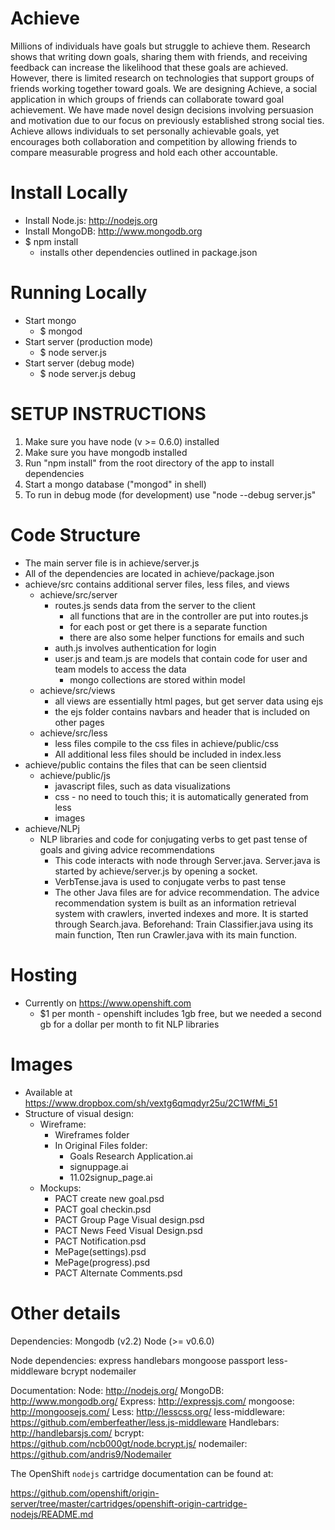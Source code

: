 Achieve
=======
Millions of individuals have goals but struggle to achieve them. Research shows that writing down goals, sharing them with friends, and receiving feedback can increase the likelihood that these goals are achieved. However, there is limited research on technologies that support groups of friends working together toward goals. We are designing Achieve, a social application in which groups of friends can collaborate toward goal achievement. We have made novel design decisions involving persuasion and motivation due to our focus on previously established strong social ties. Achieve allows individuals to set personally achievable goals, yet encourages both collaboration and competition by allowing friends to compare measurable progress and hold each other accountable.

Install Locally
===============
- Install Node.js: http://nodejs.org
- Install MongoDB: http://www.mongodb.org
- $ npm install
  - installs other dependencies outlined in package.json

Running Locally
===============
- Start mongo
  - $ mongod
- Start server (production mode)
  - $ node server.js
- Start server (debug mode)
  - $ node server.js ­­debug

SETUP INSTRUCTIONS
=====================
1. Make sure you have node (v >= 0.6.0) installed
2. Make sure you have mongodb installed
3. Run "npm install" from the root directory of the app to install dependencies
4. Start a mongo database ("mongod" in shell)
5. To run in debug mode (for development) use "node --debug server.js"

Code Structure
==============
- The main server file is in achieve/server.js
- All of the dependencies are located in achieve/package.json
- achieve/src contains additional server files, less files, and views
  - achieve/src/server
    - routes.js sends data from the server to the client
      - all functions that are in the controller are put into routes.js
      - for each post or get there is a separate function
      - there are also some helper functions for emails and such
    - auth.js involves authentication for login
    - user.js and team.js are models that contain code for user and team
models to access the data
      - mongo collections are stored within model
  - achieve/src/views
    - all views are essentially html pages, but get server data using ejs
    - the ejs folder contains navbars and header that is included on other pages
  - achieve/src/less
    - less files compile to the css files in achieve/public/css
    - All additional less files should be included in index.less
- achieve/public contains the files that can be seen client­sid
  - achieve/public/js
    - javascript files, such as data visualizations
    - css -­ no need to touch this; it is automatically generated from less
    - images
- achieve/NLPj
  - NLP libraries and code for conjugating verbs to get past tense of goals and giving
advice recommendations
    - This code interacts with node through Server.java. Server.java is started by achieve/server.js by opening a socket.
    - VerbTense.java is used to conjugate verbs to past tense
    - The other Java files are for advice recommendation. The advice
recommendation system is built as an information retrieval system with crawlers, inverted indexes and more. It is started through Search.java. Beforehand: Train Classifier.java using its main function, Tten run Crawler.java with its main function.

Hosting
=======
- Currently on https://www.openshift.com
  - $1 per month -­ openshift includes 1gb free, but we needed a second gb for a
dollar per month to fit NLP libraries

Images
======
- Available at https://www.dropbox.com/sh/vextg6qmqdyr25u/2C1WfMi_51
- Structure of visual design:
  - Wireframe:
    - Wireframes folder
    - In Original Files folder:
      - Goals Research Application.ai
      - signuppage.ai
      - 11.02­signup_page.ai
  - Mockups:
    - PACT create new goal.psd
    - PACT goal checkin.psd
    - PACT Group Page Visual design.psd
    - PACT News Feed Visual Design.psd
    - PACT Notification.psd
    - MePage(settings).psd
    - MePage(progress).psd
    - PACT Alternate Comments.psd

Other details
=============
Dependencies:
Mongodb (v2.2)
Node (>= v0.6.0)

Node dependencies:
express
handlebars
mongoose
passport
less-middleware
bcrypt
nodemailer

Documentation:
Node: http://nodejs.org/
MongoDB: http://www.mongodb.org/
Express: http://expressjs.com/
mongoose: http://mongoosejs.com/
Less: http://lesscss.org/
less-middleware: https://github.com/emberfeather/less.js-middleware
Handlebars: http://handlebarsjs.com/
bcrypt: https://github.com/ncb000gt/node.bcrypt.js/
nodemailer: https://github.com/andris9/Nodemailer

The OpenShift `nodejs` cartridge documentation can be found at:

https://github.com/openshift/origin-server/tree/master/cartridges/openshift-origin-cartridge-nodejs/README.md
